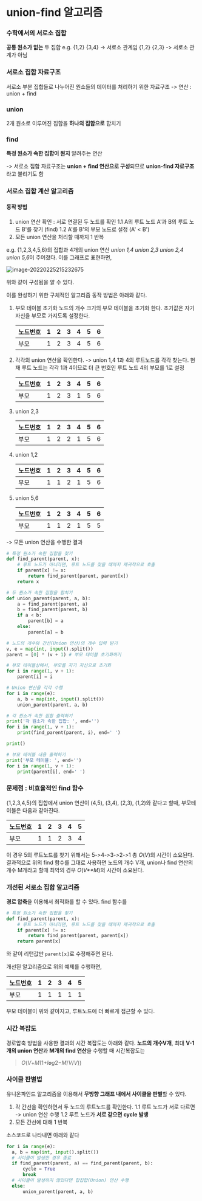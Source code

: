 # union-find 알고리즘

### 수학에서의 서로소 집합

**공통 원소가 없는** 두 집합
e.g. {1,2} {3,4} -> 서로소 관계임 {1,2} {2,3} -> 서로소 관계가 아님

### 서로소 집합 자료구조

서로소 부분 집합들로 나누어진 원소들의 데이터를 처리하기 위한 자료구조
-> 연산 : union + find

### union

2개 원소로 이루어진 집합을 **하나의 집합으로** 합치기

### find

**특정 원소가 속한 집합이 뭔지** 알려주는 연산

-> 서로소 집합 자료구조는 **union + find 연산으로 구성**되므로 **union-find 자료구조**라고 불리기도 함



### 서로소 집합 계산 알고리즘

#### 동작 방법

1. union 연산 확인
   : 서로 연결된 두 노드를 확인
   1.1 A의 루트 노드 A'과 B의 루트 노드 B'를 찾기 (find)
   1.2 A'를 B'의 부모 노드로 설정 (A' < B')
2. 모든 union 연산을 처리할 때까지 1 반복

e.g.
{1,2,3,4,5,6}의 집합과 4개의 union 연산 *union 1,4 union 2,3 union 2,4 union 5,6*이 주어졌다.
이를 그래프로 표현하면,

![image-20220225215232675](C:\Users\justi\AppData\Roaming\Typora\typora-user-images\image-20220225215232675.png)

위와 같이 구성됨을 알 수 있다.

이를 완성하기 위한 구체적인 알고리즘 동작 방법은 아래와 같다.

1. 부모 테이블 초기화
   노드의 개수 크기의 부모 테이블을 초기화 한다. 초기값은 자기 자신을 부모로 가지도록 설정한다.

   | 노드번호 | 1    | 2    | 3    | 4    | 5    | 6    |
   | -------- | ---- | ---- | ---- | ---- | ---- | ---- |
   | 부모     | 1    | 2    | 3    | 4    | 5    | 6    |

2. 각각의 union 연산을 확인한다. -> union 1,4
   1과 4의 루트노드를 각각 찾는다. 현재 루트 노드는 각각 1과 4이므로 더 큰 번호인 루트 노드 4의 부모를 1로 설정

   | 노드번호 | 1    | 2    | 3    | 4    | 5    | 6    |
   | -------- | ---- | ---- | ---- | ---- | ---- | ---- |
   | 부모     | 1    | 2    | 3    | 1    | 5    | 6    |

3. union 2,3

   | 노드번호 | 1    | 2    | 3    | 4    | 5    | 6    |
   | -------- | ---- | ---- | ---- | ---- | ---- | ---- |
   | 부모     | 1    | 2    | 2    | 1    | 5    | 6    |

4. union 1,2

   | 노드번호 | 1    | 2    | 3    | 4    | 5    | 6    |
   | -------- | ---- | ---- | ---- | ---- | ---- | ---- |
   | 부모     | 1    | 1    | 2    | 1    | 5    | 6    |

5. union 5,6

   | 노드번호 | 1    | 2    | 3    | 4    | 5    | 6    |
   | -------- | ---- | ---- | ---- | ---- | ---- | ---- |
   | 부모     | 1    | 1    | 2    | 1    | 5    | 5    |

-> 모든 union 연산을 수행한 결과



```python
# 특정 원소가 속한 집합을 찾기
def find_parent(parent, x):
    # 루트 노드가 아니라면, 루트 노드를 찾을 때까지 재귀적으로 호출
    if parent[x] != x:
        return find_parent(parent, parent[x])
    return x

# 두 원소가 속한 집합을 합치기
def union_parent(parent, a, b):
    a = find_parent(parent, a)
    b = find_parent(parent, b)
    if a < b:
        parent[b] = a
    else:
        parent[a] = b

# 노드의 개수와 간선(Union 연산)의 개수 입력 받기
v, e = map(int, input().split())
parent = [0] * (v + 1) # 부모 테이블 초기화하기

# 부모 테이블상에서, 부모를 자기 자신으로 초기화
for i in range(1, v + 1):
    parent[i] = i

# Union 연산을 각각 수행
for i in range(e):
    a, b = map(int, input().split())
    union_parent(parent, a, b)

# 각 원소가 속한 집합 출력하기
print('각 원소가 속한 집합: ', end='')
for i in range(1, v + 1):
    print(find_parent(parent, i), end=' ')

print()

# 부모 테이블 내용 출력하기
print('부모 테이블: ', end='')
for i in range(1, v + 1):
    print(parent[i], end=' ')
```

### 문제점 : 비효율적인 find 함수

{1,2,3,4,5}의 집합에서 union 연산이 (4,5), (3,4), (2,3), (1,2)와 같다고 할때, 부모테이블은 다음과 같아진다.

| 노드번호 | 1    | 2    | 3    | 4    | 5    |
| -------- | ---- | ---- | ---- | ---- | ---- |
| 부모     | 1    | 1    | 2    | 3    | 4    |

이 경우 5의 루트노드를 찾기 위해서는 5->4->3->2->1 총 *O*(*V*)의 시간이 소요된다. 결과적으로 위의 find 함수를 그대로 사용하면 노드의 개수 V개, union나 find 연산의 개수 M개라고 할때 최악의 경우 *O*(*V**M*)의 시간이 소요된다.



### 개선된 서로소 집합 알고리즘

**경로 압축**을 이용해서 최적화를 할 수 있다. find 함수를

```python
# 특정 원소가 속한 집합을 찾기
def find_parent(parent, x):
    # 루트 노드가 아니라면, 루트 노드를 찾을 때까지 재귀적으로 호출
    if parent[x] != x:
        return find_parent(parent, parent[x])
    return parent[x]
```

와 같이 리턴값만 `parent[x]`로 수정해주면 된다.

개선된 알고리즘으로 위의 예제를 수행하면,

| 노드번호 | 1    | 2    | 3    | 4    | 5    |
| -------- | ---- | ---- | ---- | ---- | ---- |
| 부모     | 1    | 1    | 1    | 1    | 1    |

부모 테이블이 위와 같아지고, 루트노드에 더 빠르게 접근할 수 있다.



### 시간 복잡도

경로압축 방법을 사용한 결과의 시간 복잡도는 아래와 같다.
**노드의 개수V개**, 최대 **V-1개의 union 연산**과 **M개의 find 연산**을 수행할 때 시간복잡도는

> *O*(*V*+*M*(1+*l**o**g*2−*M*/*V*/*V*))



### 사이클 판별법

유니온파인드 알고리즘을 이용해서 **무방향 그래프 내에서 사이클을 판별**할 수 있다.

1. 각 간선을 확인하면서 두 노드의 루트노드를 확인한다.
   1.1 루트 노드가 서로 다르면 -> union 연산 수행
   1.2 루트 노드가 **서로 같으면 cycle 발생**
2. 모든 간선에 대해 1 반복

소스코드로 나타내면 아래와 같다

```python
for i in range(e):
  a, b = map(int, input().split())
  # 사이클이 발생한 경우 종료
  if find_parent(parent, a) == find_parent(parent, b):
      cycle = True
      break
  # 사이클이 발생하지 않았다면 합집합(Union) 연산 수행
  else:
      union_parent(parent, a, b)
```